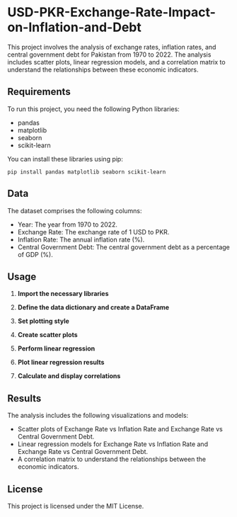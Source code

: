 # USD-PKR-Exchange-Rate-Impact-on-Inflation-and-Debt

This project involves the analysis of exchange rates, inflation rates, and central government debt for Pakistan from 1970 to 2022. The analysis includes scatter plots, linear regression models, and a correlation matrix to understand the relationships between these economic indicators.

## Requirements

To run this project, you need the following Python libraries:
- pandas
- matplotlib
- seaborn
- scikit-learn

You can install these libraries using pip:
```
pip install pandas matplotlib seaborn scikit-learn
```

## Data

The dataset comprises the following columns:
- Year: The year from 1970 to 2022.
- Exchange Rate: The exchange rate of 1 USD to PKR.
- Inflation Rate: The annual inflation rate (%).
- Central Government Debt: The central government debt as a percentage of GDP (%).

## Usage

1. **Import the necessary libraries**

2. **Define the data dictionary and create a DataFrame**

3. **Set plotting style**
 
4. **Create scatter plots**

5. **Perform linear regression**

6. **Plot linear regression results**

7. **Calculate and display correlations**

## Results

The analysis includes the following visualizations and models:
- Scatter plots of Exchange Rate vs Inflation Rate and Exchange Rate vs Central Government Debt.
- Linear regression models for Exchange Rate vs Inflation Rate and Exchange Rate vs Central Government Debt.
- A correlation matrix to understand the relationships between the economic indicators.

## License

This project is licensed under the MIT License.
